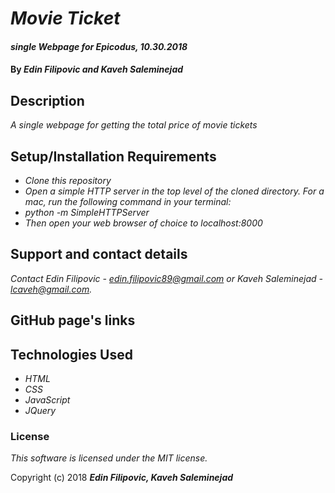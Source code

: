 # _Movie Ticket_

#### _single Webpage for Epicodus, 10.30.2018_

#### By _**Edin Filipovic and Kaveh Saleminejad**_

## Description

_A single webpage for getting the total price of movie tickets_

## Setup/Installation Requirements

* _Clone this repository_
* _Open a simple HTTP server in the top level of the cloned directory. For a mac, run the following command in your terminal:_   
* _python -m SimpleHTTPServer_
* _Then open your web browser of choice to localhost:8000_

## Support and contact details

_Contact Edin Filipovic - edin.filipovic89@gmail.com or Kaveh Saleminejad - lcaveh@gmail.com._

## GitHub page's links

## Technologies Used

* _HTML_
* _CSS_
* _JavaScript_
* _JQuery_

### License

*This software is licensed under the MIT license.*

Copyright (c) 2018 **_Edin Filipovic, Kaveh Saleminejad_**
